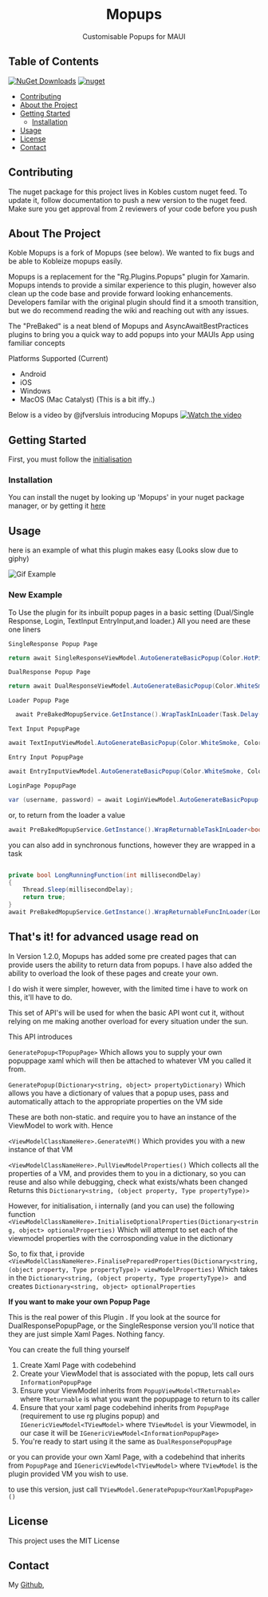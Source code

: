 


<br />
<p align="center">
  <h1 align="center">Mopups</h3>
  <p align="center">
    Customisable Popups for MAUI
    <br />
  </p>
</p>

<!-- TABLE OF CONTENTS -->

## Table of Contents

[![NuGet Downloads](https://img.shields.io/nuget/dt/Mopups.svg)](https://www.nuget.org/packages/Mopups/)
[![nuget](https://img.shields.io/nuget/v/Mopups.svg)](https://www.nuget.org/packages/Mopups/)
* [Contributing](#contributing)
* [About the Project](#about-the-project)
* [Getting Started](#getting-started)
  * [Installation](#installation)
* [Usage](#usage)
* [License](#license)
* [Contact](#contact)

<!-- Koble instructions -->
## Contributing
The nuget package for this project lives in Kobles custom nuget feed. To update it, follow documentation to push a new version to the nuget feed.
Make sure you get approval from 2 reviewers of your code before you push

<!-- ABOUT THE PROJECT -->
## About The Project
Koble Mopups is a fork of Mopups (see below). We wanted to fix bugs and be able to Kobleize mopups easily.

Mopups is a replacement for the "Rg.Plugins.Popups" plugin for Xamarin. Mopups intends to provide a similar experience to this plugin, however also clean up the code base and provide forward looking enhancements. Developers familar with the original plugin should find it a smooth transition, but we do recommend reading the wiki and reaching out with any issues.

The "PreBaked" is a neat blend of Mopups and AsyncAwaitBestPractices plugins to bring you a quick way to add popups into your MAUIs App using familiar concepts 

Platforms Supported (Current)
- Android 
- iOS
- Windows
- MacOS (Mac Catalyst) (This is a bit iffy..)


Below is a video by @jfversluis introducing Mopups
[![Watch the video](https://img.youtube.com/vi/OGWhgASmSto/hqdefault.jpg)](https://youtu.be/OGWhgASmSto)


<!-- GETTING STARTED -->
## Getting Started

First, you must follow the [initialisation](https://github.com/LuckyDucko/Mopups/wiki/Setup)

### Installation

You can install the nuget by looking up 'Mopups' in your nuget package manager, or by getting it [here](https://www.nuget.org/packages/Mopups/)



<!-- USAGE EXAMPLES -->
## Usage
here is an example of what this plugin makes easy (Looks slow due to giphy)

![Gif Example](https://j.gifs.com/xn4mw9.gif)


### New Example
To Use the plugin for its inbuilt popup pages in a basic setting (Dual/Single Response, Login, TextInput EntryInput,and loader.) All you need are these one liners

`SingleResponse Popup Page`
```csharp
return await SingleResponseViewModel.AutoGenerateBasicPopup(Color.HotPink, Color.Black, "I Accept", Color.Gray, "Good Job, enjoy this single response example", "thumbsup.png");
```

`DualResponse Popup Page`
```csharp
return await DualResponseViewModel.AutoGenerateBasicPopup(Color.WhiteSmoke, Color.Red, "Okay", Color.WhiteSmoke, Color.Green, "Looks Good!", Color.DimGray, "This is an example of a dual response popup page", "thumbsup.png");
```

`Loader Popup Page`
```csharp
  await PreBakedMopupService.GetInstance().WrapTaskInLoader(Task.Delay(10000), Color.Blue, Color.White, LoadingReasons(), Color.Black);
```

`Text Input PopupPage`
```csharp
await TextInputViewModel.AutoGenerateBasicPopup(Color.WhiteSmoke, Color.Red, "Cancel", Color.WhiteSmoke, Color.Green, "Submit", Color.DimGray, "Text input Example", string.Empty);
```
`Entry Input PopupPage`
```csharp
await EntryInputViewModel.AutoGenerateBasicPopup(Color.WhiteSmoke, Color.Red, "Cancel", Color.WhiteSmoke, Color.Green, "Submit", Color.DimGray, "Text input Example", string.Empty);
```

`LoginPage PopupPage`
```csharp
var (username, password) = await LoginViewModel.AutoGenerateBasicPopup(Color.WhiteSmoke, Color.Red, "Cancel", Color.WhiteSmoke, Color.Green, "Submit", Color.DimGray, string.Empty, "Username Here", string.Empty, "Password here", "thumbsup.png", 0, 0);
```

or, to return from the loader a value
```csharp
await PreBakedMopupService.GetInstance().WrapReturnableTaskInLoader<bool, LoaderPopupPage>(IndepthCheckAgainstDatabase(), Color.Blue, Color.White, LoadingReasons(), Color.Black);
```

you can also add in synchronous functions, however they are wrapped in a task
```csharp

private bool LongRunningFunction(int millisecondDelay)
{
    Thread.Sleep(millisecondDelay);
    return true;
}
await PreBakedMopupService.GetInstance().WrapReturnableFuncInLoader(LongRunningFunction, 6000, Color.Blue, Color.White, LoadingReasons(), Color.Black);

```

## That's it! for advanced usage read on

In Version 1.2.0, Mopups has added some pre created pages that can provide users the ability to return data from popups. I have also added the ability to overload the look of these pages and create your own. 

I do wish it were simpler, however, with the limited time i have to work on this, it'll have to do. 

This set of API's will be used for when the basic API wont cut it, without relying on me making another overload for every situation under the sun.

This API introduces

 `GeneratePopup<TPopupPage>`
Which allows you to supply your own popuppage xaml which will then be attached to whatever VM you called it from. 

`GeneratePopup(Dictionary<string, object> propertyDictionary)`
Which allows you have a dictionary of values that a popup uses, pass and automatically attach to the appropriate properties on the VM side

These are both non-static. and require you to have an instance of the ViewModel to work with. Hence

`<ViewModelClassNameHere>.GenerateVM()`
Which provides you with a new instance of that VM

`<ViewModelClassNameHere>.PullViewModelProperties()`
Which collects all the properties of a VM, and provides them to you in a dictionary, so you can reuse and also while debugging, check what exists/whats been changed 
Returns this `Dictionary<string, (object property, Type propertyType)> `

However, for initialisation, i internally (and you can use) the following function
`<ViewModelClassNameHere>.InitialiseOptionalProperties(Dictionary<string, object> optionalProperties)`
Which will attempt to set each of the viewmodel properties with the corrosponding value in the dictionary

So, to fix that, i provide
`<ViewModelClassNameHere>.FinalisePreparedProperties(Dictionary<string, (object property, Type propertyType)> viewModelProperties)`
Which takes in the `Dictionary<string, (object property, Type propertyType)> ` and creates `Dictionary<string, object> optionalProperties`



**If you want to make your own Popup Page**

This is the real power of this Plugin . If you look at the source for DualResponsePopupPage, or the SingleResponse version you'll notice that they are just simple Xaml Pages. Nothing fancy.

You can create the full thing yourself
1. Create Xaml Page with codebehind
2. Create your ViewModel that is associated with the popup, lets call ours `InformationPopupPage`
3. Ensure your ViewModel inherits from `PopupViewModel<TReturnable>` where `TReturnable` is what you want the popuppage to return to its caller
4. Ensure that your xaml page codebehind inherits from `PopupPage` (requirement to use rg plugins popup) and `IGenericViewModel<TViewModel>` where `TViewModel` is your Viewmodel, in our case it will be `IGenericViewModel<InformationPopupPage>`
5. You're ready to start using it the same as `DualResponsePopupPage`

or you can provide your own Xaml Page, with a codebehind that inherits from `PopupPage` and `IGenericViewModel<TViewModel>` where `TViewModel` is the plugin provided VM you wish to use.

to use this version, just call `TViewModel.GeneratePopup<YourXamlPopupPage>()`



<!-- LICENSE -->
## License
This project uses the MIT License

<!-- CONTACT -->
## Contact
My [Github](https://github.com/LuckyDucko),


